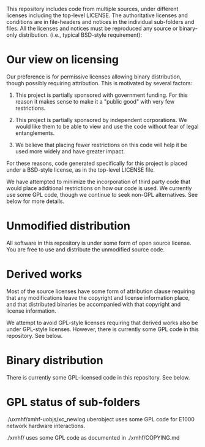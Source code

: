 This repository includes code from multiple sources, under 
different licenses including the top-level LICENSE. 
The authoritative licenses and conditions 
are in file-headers and notices in the individual sub-folders 
and files. All the licenses and notices must be reproduced
any source or binary-only distribution.
(i.e., typical BSD-style requirement):


Our view on licensing
=====================

Our preference is for permissive licenses allowing binary
distribution, though possibly requiring attribution. This is motivated
by several factors:

1. This project is partially sponsored with government funding. For
this reason it makes sense to make it a "public good" with very few
restrictions.

2. This project is partially sponsored by independent corporations. We
would like them to be able to view and use the code without fear of
legal entanglements.

3. We believe that placing fewer restrictions on this code will help
it be used more widely and have greater impact.

For these reasons, code generated specifically for this project is
placed under a BSD-style license, as in the top-level LICENSE file.

We have attempted to minimize the incorporation of third party code
that would place additional restrictions on how our code is used.  We
currently use some GPL code, though we continue to seek non-GPL
alternatives. See below for more details.

Unmodified distribution
=======================

All software in this repository is under some form of open source
license. You are free to use and distribute the unmodified source code.

Derived works
=============

Most of the source licenses have some form of attribution clause
requiring that any modifications leave the copyright and license
information place, and that distributed binaries be accompanied with
that copyright and license information.

We attempt to avoid GPL-style licenses requiring that derived works
also be under GPL-style licenses. However, there is currently some GPL
code in this repository. See below.

Binary distribution
===================

There is currently some GPL-licensed code in this repository. See below.

GPL status of sub-folders
==========================

./uxmhf/xmhf-uobjs/xc_newlog uberobject uses some GPL code for E1000 network hardware
interactions.

./xmhf/ uses some GPL code as documented in ./xmhf/COPYING.md
